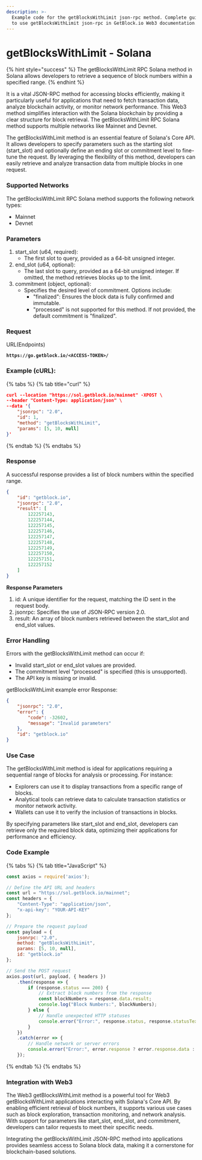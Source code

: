 ```yaml
---
description: >-
  Example code for the getBlocksWithLimit json-rpc method. Сomplete guide on how
  to use getBlocksWithLimit json-rpc in GetBlock.io Web3 documentation.
---
```


# getBlocksWithLimit - Solana

{% hint style="success" %}
The getBlocksWithLimit RPC Solana method in Solana allows developers to retrieve a sequence of block numbers within a specified range.
{% endhint %}

It is a vital JSON-RPC method for accessing blocks efficiently, making it particularly useful for applications that need to fetch transaction data, analyze blockchain activity, or monitor network performance. This Web3 method simplifies interaction with the Solana blockchain by providing a clear structure for block retrieval. The getBlocksWithLimit RPC Solana method supports multiple networks like Mainnet and Devnet.

The getBlocksWithLimit method is an essential feature of Solana's Core API. It allows developers to specify parameters such as the starting slot (start\_slot) and optionally define an ending slot or commitment level to fine-tune the request. By leveraging the flexibility of this method, developers can easily retrieve and analyze transaction data from multiple blocks in one request.

### **Supported Networks**

The getBlocksWithLimit RPC Solana method supports the following network types:

* Mainnet
* Devnet

### Parameters

1. start\_slot (u64, required):
   * The first slot to query, provided as a 64-bit unsigned integer.
2. end\_slot (u64, optional):
   * The last slot to query, provided as a 64-bit unsigned integer. If omitted, the method retrieves blocks up to the limit.
3. commitment (object, optional):
   * Specifies the desired level of commitment. Options include:
     * "finalized": Ensures the block data is fully confirmed and immutable.
     * "processed" is not supported for this method. If not provided, the default commitment is "finalized".

### Request

URL(Endpoints)

<pre class="language-json" data-full-width="false"><code class="lang-json"><strong>https://go.getblock.io/&#x3C;ACCESS-TOKEN>/
</strong></code></pre>

### Example (cURL):

{% tabs %}
{% tab title="curl" %}
```json
curl --location "https://sol.getblock.io/mainnet" -XPOST \
--header "Content-Type: application/json" \
--data '{
    "jsonrpc": "2.0",
    "id": 1,
    "method": "getBlocksWithLimit",
    "params": [5, 10, null]
}'
```
{% endtab %}
{% endtabs %}

### Response

A successful response provides a list of block numbers within the specified range.

```json
{
    "id": "getblock.io",
    "jsonrpc": "2.0",
    "result": [
        122257143,
        122257144,
        122257145,
        122257146,
        122257147,
        122257148,
        122257149,
        122257150,
        122257151,
        122257152
    ]
}
```

**Response Parameters**

1. id: A unique identifier for the request, matching the ID sent in the request body.
2. jsonrpc: Specifies the use of JSON-RPC version 2.0.
3. result: An array of block numbers retrieved between the start\_slot and end\_slot values.

### Error Handling

Errors with the getBlocksWithLimit method can occur if:

* Invalid start\_slot or end\_slot values are provided.
* The commitment level "processed" is specified (this is unsupported).
* The API key is missing or invalid.

getBlocksWithLimit example error Response:

```json
{
    "jsonrpc": "2.0",
    "error": {
        "code": -32602,
        "message": "Invalid parameters"
    },
    "id": "getblock.io"
}
```

### Use Case

The getBlocksWithLimit method is ideal for applications requiring a sequential range of blocks for analysis or processing. For instance:

* Explorers can use it to display transactions from a specific range of blocks.
* Analytical tools can retrieve data to calculate transaction statistics or monitor network activity.
* Wallets can use it to verify the inclusion of transactions in blocks.

By specifying parameters like start\_slot and end\_slot, developers can retrieve only the required block data, optimizing their applications for performance and efficiency.

### Code Example

{% tabs %}
{% tab title="JavaScript" %}
```javascript
const axios = require('axios');

// Define the API URL and headers
const url = "https://sol.getblock.io/mainnet";
const headers = { 
    "Content-Type": "application/json", 
    "x-api-key": "YOUR-API-KEY" 
};

// Prepare the request payload
const payload = {
    jsonrpc: "2.0",
    method: "getBlocksWithLimit",
    params: [5, 10, null],
    id: "getblock.io"
};

// Send the POST request
axios.post(url, payload, { headers })
    .then(response => {
        if (response.status === 200) {
            // Extract block numbers from the response
            const blockNumbers = response.data.result;
            console.log("Block Numbers:", blockNumbers);
        } else {
            // Handle unexpected HTTP statuses
            console.error("Error:", response.status, response.statusText);
        }
    })
    .catch(error => {
        // Handle network or server errors
        console.error("Error:", error.response ? error.response.data : error.message);
    });
```
{% endtab %}
{% endtabs %}

### Integration with Web3

The Web3 getBlocksWithLimit method is a powerful tool for Web3 getBlocksWithLimit applications interacting with Solana's Core API. By enabling efficient retrieval of block numbers, it supports various use cases such as block exploration, transaction monitoring, and network analysis. With support for parameters like start\_slot, end\_slot, and commitment, developers can tailor requests to meet their specific needs.

Integrating the getBlocksWithLimit JSON-RPC method into applications provides seamless access to Solana block data, making it a cornerstone for blockchain-based solutions.

